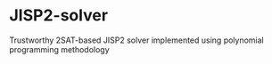 # JISP2-solver
Trustworthy 2SAT-based JISP2 solver implemented using polynomial programming methodology
